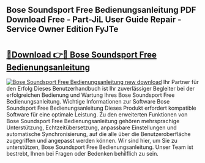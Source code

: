 ## Bose Soundsport Free Bedienungsanleitung PDF Download Free - Part-JiL User Guide Repair - Service Owner Edition FyJTe

# <h2><a href="http://df3sm5x.blite.top/?on=Bose+Soundsport+Free+Bedienungsanleitung">🔗Download 👉🔴 Bose Soundsport Free Bedienungsanleitung</a></h2>

[![Bose Soundsport Free Bedienungsanleitung new download](https://i.imgur.com/lujVjoI.png)](http://df3sm5x.blite.top/?on=Bose+Soundsport+Free+Bedienungsanleitung)
Ihr Partner für den Erfolg Dieses Benutzerhandbuch ist Ihr zuverlässiger Begleiter bei der erfolgreichen Bedienung und Wartung Ihres Bose Soundsport Free Bedienungsanleitung. Wichtige Informationen zur Software Bose Soundsport Free Bedienungsanleitung Dieses Produkt erfordert kompatible Software für eine optimale Leistung. Zu den erweiterten Funktionen von Bose Soundsport Free Bedienungsanleitung gehören mehrsprachige Unterstützung, Echtzeitübersetzung, anpassbare Einstellungen und automatische Synchronisierung, auf die alle über die Benutzeroberfläche zugegriffen und angepasst werden können. Wir sind hier, um Sie zu unterstützen, Bose Soundsport Free Bedienungsanleitung. Unser Team ist bestrebt, Ihnen bei Fragen oder Bedenken behilflich zu sein.

